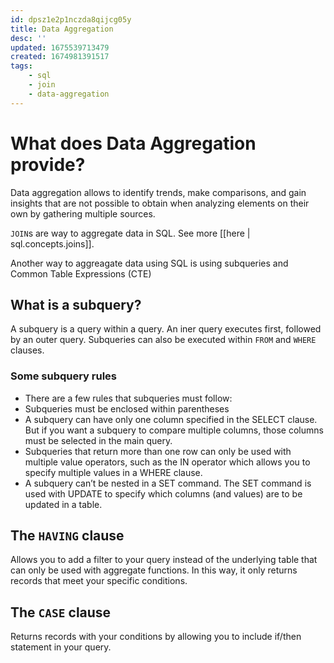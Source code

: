 ```yaml
---
id: dpsz1e2p1nczda8qijcg05y
title: Data Aggregation
desc: ''
updated: 1675539713479
created: 1674981391517
tags:
    - sql
    - join
    - data-aggregation
---
```


# What does Data Aggregation provide?

Data aggregation allows to identify trends, make comparisons, and gain insights that are not possible to obtain when analyzing elements on their own by gathering multiple sources.

`JOIN`s are way to aggregate data in SQL. See more [[here | sql.concepts.joins]].

Another way to aggreagate data using SQL is using subqueries and Common Table Expressions (CTE)

## What is a subquery?

A subquery is a query within a query. An iner query executes first, followed by an outer query. Subqueries can also be executed within `FROM` and `WHERE` clauses. 

### Some subquery rules

- There are a few rules that subqueries must follow:
- Subqueries must be enclosed within parentheses
- A subquery can have only one column specified in the SELECT clause. But if you want a subquery to compare multiple columns, those columns must be selected in the main query.
- Subqueries that return more than one row can only be used with multiple value operators, such as the IN operator which allows you to specify multiple values in a WHERE clause.
- A subquery can’t be nested in a SET command. The SET command is used with UPDATE to specify which columns (and values) are to be updated in a table.

## The `HAVING` clause

Allows you to add a filter to your query instead of the underlying table that can only be used with aggregate functions. In this way, it only returns records that meet your specific conditions.

## The `CASE` clause

Returns records with your conditions by allowing you to include if/then statement in your query.

